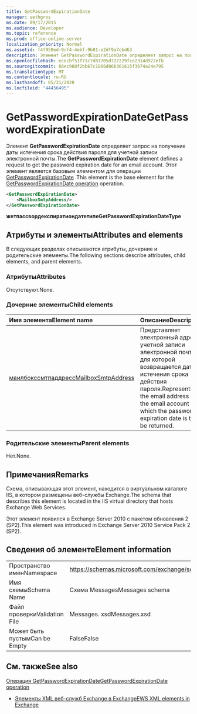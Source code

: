 ```yaml
---
title: GetPasswordExpirationDate
manager: sethgros
ms.date: 09/17/2015
ms.audience: Developer
ms.topic: reference
ms.prod: office-online-server
localization_priority: Normal
ms.assetid: f4f958ed-9cf4-4ebf-9b01-e2df9a7cbd63
description: Элемент GetPasswordExpirationDate определяет запрос на получение даты истечения срока действия пароля для учетной записи электронной почты. Этот элемент является базовым элементом для операции GetPasswordExpirationDate.
ms.openlocfilehash: ececbf51f71c7d87705d727229fce2314d922efb
ms.sourcegitcommit: 88ec988f2bb67c1866d06b361615f3674a24e795
ms.translationtype: MT
ms.contentlocale: ru-RU
ms.lasthandoff: 05/31/2020
ms.locfileid: "44456495"
---
```

# <a name="getpasswordexpirationdate"></a><span data-ttu-id="1280d-104">GetPasswordExpirationDate</span><span class="sxs-lookup"><span data-stu-id="1280d-104">GetPasswordExpirationDate</span></span>

<span data-ttu-id="1280d-105">Элемент **GetPasswordExpirationDate** определяет запрос на получение даты истечения срока действия пароля для учетной записи электронной почты.</span><span class="sxs-lookup"><span data-stu-id="1280d-105">The **GetPasswordExpirationDate** element defines a request to get the password expiration date for an email account.</span></span> <span data-ttu-id="1280d-106">Этот элемент является базовым элементом для операции [GetPasswordExpirationDate](getpasswordexpirationdate-operation.md) .</span><span class="sxs-lookup"><span data-stu-id="1280d-106">This element is the base element for the [GetPasswordExpirationDate operation](getpasswordexpirationdate-operation.md) operation.</span></span> 
  
```XML
<GetPasswordExpirationDate>
    <MailboxSmtpAddress/>
</GetPasswordExpirationDate>
```

 <span data-ttu-id="1280d-107">**жетпассвордекспиратиондатетипе**</span><span class="sxs-lookup"><span data-stu-id="1280d-107">**GetPasswordExpirationDateType**</span></span>
## <a name="attributes-and-elements"></a><span data-ttu-id="1280d-108">Атрибуты и элементы</span><span class="sxs-lookup"><span data-stu-id="1280d-108">Attributes and elements</span></span>

<span data-ttu-id="1280d-109">В следующих разделах описываются атрибуты, дочерние и родительские элементы.</span><span class="sxs-lookup"><span data-stu-id="1280d-109">The following sections describe attributes, child elements, and parent elements.</span></span>
  
### <a name="attributes"></a><span data-ttu-id="1280d-110">Атрибуты</span><span class="sxs-lookup"><span data-stu-id="1280d-110">Attributes</span></span>

<span data-ttu-id="1280d-111">Отсутствуют.</span><span class="sxs-lookup"><span data-stu-id="1280d-111">None.</span></span>
  
### <a name="child-elements"></a><span data-ttu-id="1280d-112">Дочерние элементы</span><span class="sxs-lookup"><span data-stu-id="1280d-112">Child elements</span></span>

|<span data-ttu-id="1280d-113">**Имя элемента**</span><span class="sxs-lookup"><span data-stu-id="1280d-113">**Element name**</span></span>|<span data-ttu-id="1280d-114">**Описание**</span><span class="sxs-lookup"><span data-stu-id="1280d-114">**Description**</span></span>|
|:-----|:-----|
|[<span data-ttu-id="1280d-115">маилбокссмтпаддресс</span><span class="sxs-lookup"><span data-stu-id="1280d-115">MailboxSmtpAddress</span></span>](mailboxsmtpaddress.md) <br/> |<span data-ttu-id="1280d-116">Представляет электронный адрес учетной записи электронной почты, для которой возвращается дата истечения срока действия пароля.</span><span class="sxs-lookup"><span data-stu-id="1280d-116">Represents the email address of the email account for which the password expiration date is to be returned.</span></span>  <br/> |
   
### <a name="parent-elements"></a><span data-ttu-id="1280d-117">Родительские элементы</span><span class="sxs-lookup"><span data-stu-id="1280d-117">Parent elements</span></span>

<span data-ttu-id="1280d-118">Нет.</span><span class="sxs-lookup"><span data-stu-id="1280d-118">None.</span></span>
  
## <a name="remarks"></a><span data-ttu-id="1280d-119">Примечания</span><span class="sxs-lookup"><span data-stu-id="1280d-119">Remarks</span></span>

<span data-ttu-id="1280d-120">Схема, описывающая этот элемент, находится в виртуальном каталоге IIS, в котором размещены веб-службы Exchange.</span><span class="sxs-lookup"><span data-stu-id="1280d-120">The schema that describes this element is located in the IIS virtual directory that hosts Exchange Web Services.</span></span>
  
<span data-ttu-id="1280d-121">Этот элемент появился в Exchange Server 2010 с пакетом обновления 2 (SP2).</span><span class="sxs-lookup"><span data-stu-id="1280d-121">This element was introduced in Exchange Server 2010 Service Pack 2 (SP2).</span></span>
  
## <a name="element-information"></a><span data-ttu-id="1280d-122">Сведения об элементе</span><span class="sxs-lookup"><span data-stu-id="1280d-122">Element information</span></span>

|||
|:-----|:-----|
|<span data-ttu-id="1280d-123">Пространство имен</span><span class="sxs-lookup"><span data-stu-id="1280d-123">Namespace</span></span>  <br/> |https://schemas.microsoft.com/exchange/services/2006/messages  <br/> |
|<span data-ttu-id="1280d-124">Имя схемы</span><span class="sxs-lookup"><span data-stu-id="1280d-124">Schema Name</span></span>  <br/> |<span data-ttu-id="1280d-125">Схема Messages</span><span class="sxs-lookup"><span data-stu-id="1280d-125">Messages schema</span></span>  <br/> |
|<span data-ttu-id="1280d-126">Файл проверки</span><span class="sxs-lookup"><span data-stu-id="1280d-126">Validation File</span></span>  <br/> |<span data-ttu-id="1280d-127">Messages. xsd</span><span class="sxs-lookup"><span data-stu-id="1280d-127">Messages.xsd</span></span>  <br/> |
|<span data-ttu-id="1280d-128">Может быть пустым</span><span class="sxs-lookup"><span data-stu-id="1280d-128">Can be Empty</span></span>  <br/> |<span data-ttu-id="1280d-129">False</span><span class="sxs-lookup"><span data-stu-id="1280d-129">False</span></span>  <br/> |
   
## <a name="see-also"></a><span data-ttu-id="1280d-130">См. также</span><span class="sxs-lookup"><span data-stu-id="1280d-130">See also</span></span>



[<span data-ttu-id="1280d-131">Операция GetPasswordExpirationDate</span><span class="sxs-lookup"><span data-stu-id="1280d-131">GetPasswordExpirationDate operation</span></span>](getpasswordexpirationdate-operation.md)


- [<span data-ttu-id="1280d-132">Элементы XML веб-служб Exchange в Exchange</span><span class="sxs-lookup"><span data-stu-id="1280d-132">EWS XML elements in Exchange</span></span>](ews-xml-elements-in-exchange.md)

